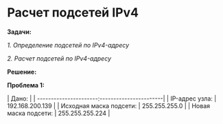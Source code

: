 # Расчет подсетей IPv4

**Задачи:**

  *1. Определение подсетей по IPv4-адресу*
  
  *2. Расчет подсетей по IPv4-адресу*
  
  **Решение:**
  
  **Проблема 1:**
  
|                         Дано:                 |
| ----------------------:-----------------------|
| IP-адрес узла:           | 192.168.200.139    |
| Исходная маска подсети:  | 255.255.255.0      |
| Новая маска подсети:     | 255.255.255.224    |


